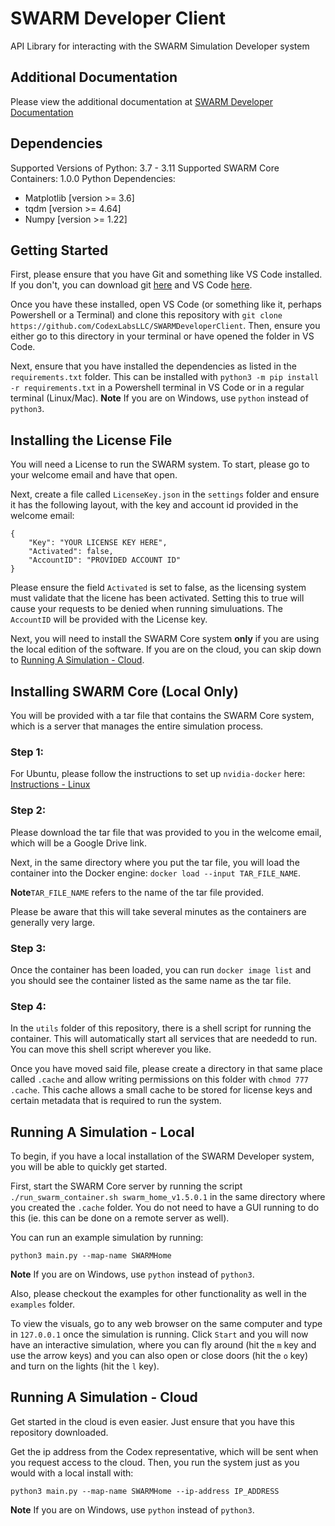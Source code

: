 # SWARM Developer Client
API Library for interacting with the SWARM Simulation Developer system
  
## Additional Documentation
Please view the additional documentation at [SWARM Developer Documentation](https://codexlabsllc.github.io/SWARMSimFirmware/)
  
## Dependencies
Supported Versions of Python: 3.7 - 3.11
Supported SWARM Core Containers: 1.0.0
Python Dependencies:
- Matplotlib [version >= 3.6]
- tqdm [version >= 4.64]
- Numpy [version >= 1.22]

## Getting Started
First, please ensure that you have Git and something like VS Code installed. If you don't, you 
can download git [here](https://git-scm.com/downloads) and VS Code [here](https://code.visualstudio.com/download).
  
Once you have these installed, open VS Code (or something like it, perhaps Powershell or a Terminal) and clone 
this repository with `git clone https://github.com/CodexLabsLLC/SWARMDeveloperClient`. Then, ensure you either 
go to this directory in your terminal or have opened the folder in VS Code.
  
Next, ensure that you have installed the dependencies as listed in
the `requirements.txt` folder. This can be installed with `python3 -m pip install -r requirements.txt` in a Powershell terminal 
in VS Code or in a regular terminal (Linux/Mac).
**Note** If you are on Windows, use `python` instead of `python3`.
  
## Installing the License File
You will need a License to run the SWARM system. To start, please go to your
welcome email and have that open.
  
Next, create a file called `LicenseKey.json` in the `settings` folder and ensure it has the following
layout, with the key and account id provided in the welcome email:
```
{
    "Key": "YOUR LICENSE KEY HERE",
    "Activated": false,
    "AccountID": "PROVIDED ACCOUNT ID"
}
```
Please ensure the field `Activated` is set to false, as the licensing system
must validate that the licene has been activated. Setting this to true will
cause your requests to be denied when running simuluations. The `AccountID` will be provided with the License key.
  
Next, you will need to install the SWARM Core system **only** if you are using
the local edition of the software. If you are on the cloud, you can skip down to
[Running A Simulation - Cloud](#running-a-simulation---cloud).
  
## Installing SWARM Core (Local Only)
You will be provided with a tar file that contains the SWARM Core system,
which is a server that manages the entire simulation process.

### Step 1:
For Ubuntu, please follow the instructions to set up `nvidia-docker` here: [Instructions - Linux](https://docs.nvidia.com/datacenter/cloud-native/container-toolkit/install-guide.html)
  
### Step 2:
Please download the tar file that was provided to you in the welcome email,
which will be a Google Drive link.
  
Next, in the same directory where you put the tar file, you will load the container into the Docker engine: `docker load --input TAR_FILE_NAME`.
  
**Note**`TAR_FILE_NAME` refers to the name of the tar file provided.
  
Please be aware that this will take several minutes as the containers are generally very large.
  
### Step 3:
Once the container has been loaded, you can run `docker image list` and you should see the container listed
as the same name as the tar file.
  
### Step 4:
In the `utils` folder of this repository, there is a shell script for running the container. This will
automatically start all services that are neededd to run. You can move this shell script wherever you like.
  
Once you have moved said file, please create a directory in that same place called `.cache` and allow writing
permissions on this folder with `chmod 777 .cache`. This cache allows a small cache to be stored for license keys
and certain metadata that is required to run the system.
  
## Running A Simulation - Local
To begin, if you have a local installation of the SWARM Developer system, you
will be able to quickly get started.
  
First, start the SWARM Core server by running the script `./run_swarm_container.sh swarm_home_v1.5.0.1` in the same directory where you created the `.cache` folder. You do not need to have a GUI
running to do this (ie. this can be done on a remote server as well).
  
You can run an example simulation by running:
```
python3 main.py --map-name SWARMHome
```
**Note** If you are on Windows, use `python` instead of `python3`.
  
Also, please checkout the examples for other functionality as well in the `examples` folder.
  
To view the visuals, go to any web browser on the same computer and type in `127.0.0.1` once the simulation
is running. Click `Start` and you will now have an interactive simulation, where you can fly around (hit the `m` key and use the arrow keys) 
and you can also open or close doors (hit the `o` key) and turn on the lights (hit the `l` key).

## Running A Simulation - Cloud
Get started in the cloud is even easier. Just ensure that you have this repository
downloaded.
  
Get the ip address from the Codex representative, which will be sent when you
request access to the cloud. Then, you run the system just as you would with a local
install with:
```
python3 main.py --map-name SWARMHome --ip-address IP_ADDRESS
```
**Note** If you are on Windows, use `python` instead of `python3`.

